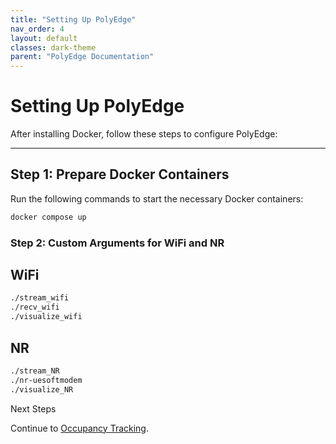 ```yaml
---
title: "Setting Up PolyEdge"
nav_order: 4
layout: default
classes: dark-theme
parent: "PolyEdge Documentation"
---
```


# Setting Up PolyEdge

After installing Docker, follow these steps to configure PolyEdge:

---

## Step 1: Prepare Docker Containers

Run the following commands to start the necessary Docker containers:
```bash
docker compose up
```
### Step 2: Custom Arguments for WiFi and NR
## WiFi
```bash
./stream_wifi
./recv_wifi
./visualize_wifi
```
## NR
```bash
./stream_NR
./nr-uesoftmodem
./visualize_NR
```

Next Steps

Continue to [Occupancy Tracking](occupancy-tracking.md).